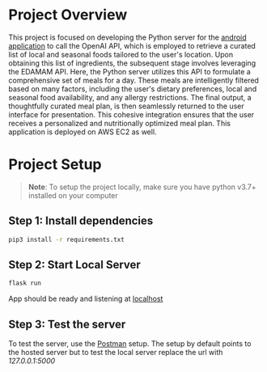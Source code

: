 # Project Overview
This project is focused on developing the Python server for the [android application](https://github.com/Smit2010/Personalized-Context-Aware-Meal-Planner) to call the OpenAI API, which is employed to retrieve a curated list of local and seasonal foods tailored to the user's location. Upon obtaining this list of ingredients, the subsequent stage involves leveraging the EDAMAM API. Here, the Python server utilizes this API to formulate a comprehensive set of meals for a day. These meals are intelligently filtered based on many factors, including the user's dietary preferences, local and seasonal food availability, and any allergy restrictions. The final output, a thoughtfully curated meal plan, is then seamlessly returned to the user interface for presentation. This cohesive integration ensures that the user receives a personalized and nutritionally optimized meal plan. This application is deployed on AWS EC2 as well.

# Project Setup
>**Note**: To setup the project locally, make sure you have python v3.7+ installed on your computer

## Step 1: Install dependencies
```bash
pip3 install -r requirements.txt
```

## Step 2: Start Local Server
```bash
flask run
```

App should be ready and listening at [localhost](127.0.0.1:5000)

## Step 3: Test the server
To test the server, use the [Postman](https://github.com/Smit2010/Personalized-Context-Aware-Meal-Planner) setup. The setup by default points to the hosted server but to test the local server replace the url with _127.0.0.1:5000_
